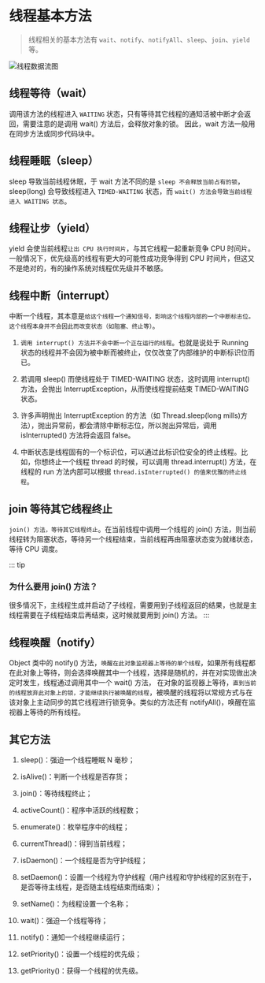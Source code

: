 # 线程基本方法

> 线程相关的基本方法有 `wait`、`notify`、`notifyAll`、`sleep`、`join`、`yield` 等。

<img :src="$withBase('/img/java/thread/线程数据流图.png')" alt="线程数据流图">

## 线程等待（wait）

调用该方法的线程进入 `WAITING` 状态，只有等待其它线程的通知活被中断才会返回，需要注意的是调用 wait() 方法后，会释放对象的锁。
因此，wait 方法一般用在同步方法或同步代码块中。

## 线程睡眠（sleep）

sleep 导致当前线程休眠，于 wait 方法不同的是 `sleep 不会释放当前占有的锁`，sleep(long) 会导致线程进入 `TIMED-WAITING` 状态，而 `wait() 方法会导致当前线程进入 WAITING 状态`。

## 线程让步（yield）

yield 会使当前线程`让出 CPU 执行时间片`，与其它线程一起重新竞争 CPU 时间片。一般情况下，优先级高的线程有更大的可能性成功竞争得到 CPU 时间片，但这又不是绝对的，有的操作系统对线程优先级并不敏感。

## 线程中断（interrupt）

中断一个线程，其本意是`给这个线程一个通知信号，影响这个线程内部的一个中断标志位。这个线程本身并不会因此而改变状态（如阻塞、终止等）`。

1. `调用 interrupt() 方法并不会中断一个正在运行的线程`。也就是说处于 Running 状态的线程并不会因为被中断而被终止，仅仅改变了内部维护的中断标识位而已。

2. 若调用 sleep() 而使线程处于 TIMED-WAITING 状态，这时调用 interrupt() 方法，会抛出 InterruptException，从而使线程提前结束 TIMED-WAITING 状态。

3. 许多声明抛出 InterruptException 的方法（如 Thread.sleep(long mills)方法），抛出异常前，都会清除中断标志位，所以抛出异常后，调用 isInterrupted() 方法将会返回 false。

4. 中断状态是线程固有的一个标识位，可以通过此标识位安全的终止线程。比如，你想终止一个线程 thread 的时候，可以调用 thread.interrupt() 方法，在线程的 run 方法内部可以根据 `thread.isInterrupted() 的值来优雅的终止线程`。

## join 等待其它线程终止

`join() 方法，等待其它线程终止`。在当前线程中调用一个线程的 join() 方法，则当前线程转为阻塞状态，等待另一个线程结束，当前线程再由阻塞状态变为就绪状态，等待 CPU 调度。

::: tip
### 为什么要用 join() 方法？
很多情况下，主线程生成并启动了子线程，需要用到子线程返回的结果，也就是主线程需要在子线程结束后再结束，这时候就要用到 join() 方法。
:::

## 线程唤醒（notify）

Object 类中的 notify() 方法，`唤醒在此对象监视器上等待的单个线程`，如果所有线程都在此对象上等待，则会选择唤醒其中一个线程，选择是随机的，并在对实现做出决定时发生，线程通过调用其中一个 wait() 方法，
在对象的监视器上等待，`直到当前的线程放弃此对象上的锁，才能继续执行被唤醒的线程`，被唤醒的线程将以常规方式与在该对象上主动同步的其它线程进行锁竞争。类似的方法还有 notifyAll()，唤醒在监视器上等待的所有线程。

## 其它方法

1. sleep()：强迫一个线程睡眠 N 毫秒；

2. isAlive()：判断一个线程是否存货；

3. join()：等待线程终止；

4. activeCount()：程序中活跃的线程数；

5. enumerate()：枚举程序中的线程；

6. currentThread()：得到当前线程；

7. isDaemon()：一个线程是否为守护线程；

8. setDaemon()：设置一个线程为守护线程（用户线程和守护线程的区别在于，是否等待主线程，是否随主线程结束而结束）；

9. setName()：为线程设置一个名称；

10. wait()：强迫一个线程等待；

11. notify()：通知一个线程继续运行；

12. setPriority()：设置一个线程的优先级；

13. getPriority()：获得一个线程的优先级。
